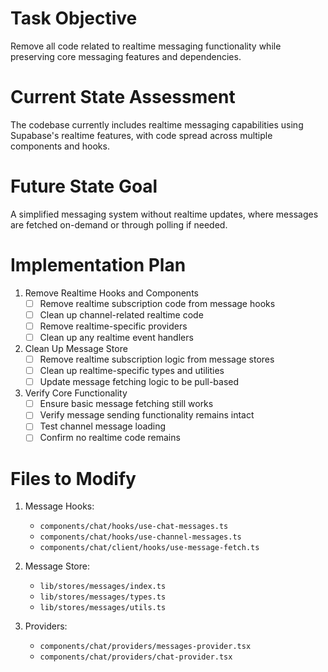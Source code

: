# Task Objective
Remove all code related to realtime messaging functionality while preserving core messaging features and dependencies.

# Current State Assessment
The codebase currently includes realtime messaging capabilities using Supabase's realtime features, with code spread across multiple components and hooks.

# Future State Goal
A simplified messaging system without realtime updates, where messages are fetched on-demand or through polling if needed.

# Implementation Plan

1. Remove Realtime Hooks and Components
   - [ ] Remove realtime subscription code from message hooks
   - [ ] Clean up channel-related realtime code
   - [ ] Remove realtime-specific providers
   - [ ] Clean up any realtime event handlers

2. Clean Up Message Store
   - [ ] Remove realtime subscription logic from message stores
   - [ ] Clean up realtime-specific types and utilities
   - [ ] Update message fetching logic to be pull-based

3. Verify Core Functionality
   - [ ] Ensure basic message fetching still works
   - [ ] Verify message sending functionality remains intact
   - [ ] Test channel message loading
   - [ ] Confirm no realtime code remains

# Files to Modify

1. Message Hooks:
   - `components/chat/hooks/use-chat-messages.ts`
   - `components/chat/hooks/use-channel-messages.ts`
   - `components/chat/client/hooks/use-message-fetch.ts`

2. Message Store:
   - `lib/stores/messages/index.ts`
   - `lib/stores/messages/types.ts`
   - `lib/stores/messages/utils.ts`

3. Providers:
   - `components/chat/providers/messages-provider.tsx`
   - `components/chat/providers/chat-provider.tsx` 